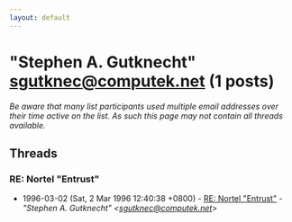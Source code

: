 ```yaml
---
layout: default
---
```


# "Stephen A. Gutknecht" <sgutknec@computek.net> (1 posts)

_Be aware that many list participants used multiple email addresses over their time active on the list. As such this page may not contain all threads available._

## Threads

### RE: Nortel "Entrust"
+ 1996-03-02 (Sat, 2 Mar 1996 12:40:38 +0800) - [RE: Nortel "Entrust"](/archive/1996/03/67711ae17e2701b6adaf54002882db3db8933f63a3309b2aad40b601907dbe94) - _"Stephen A. Gutknecht" \<sgutknec@computek.net\>_

